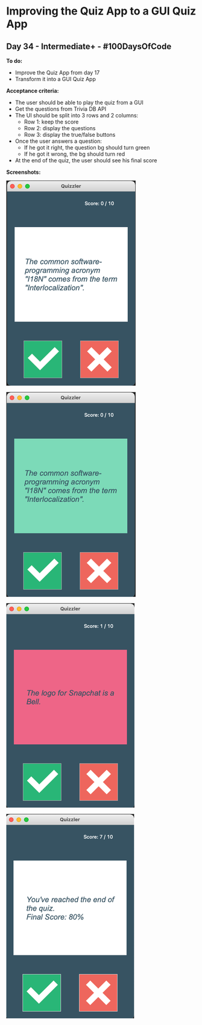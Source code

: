 # Improving the Quiz App to a GUI Quiz App
## Day 34 - Intermediate+ - \#100DaysOfCode

**To do:**
* Improve the Quiz App from day 17
* Transform it into a GUI Quiz App

**Acceptance criteria:**
* The user should be able to play the quiz from a GUI
* Get the questions from Trivia DB API
* The UI should be split into 3 rows and 2 columns:
    * Row 1: keep the score
    * Row 2: display the questions
    * Row 3: display the true/false buttons
* Once the user answers a question:
    * If he got it right, the question bg should turn green
    * If he got it wrong, the bg should turn red
* At the end of the quiz, the user should see his final score

**Screenshots:**

![Starting of the quiz](https://github.com/adrianurdar/100DaysOfCode-Bootcamp/blob/main/Day-034/screenshots/Screen%20Shot%202020-12-04%20at%209.18.17%20AM.png "Starting of the quiz")

![Correct answer](https://github.com/adrianurdar/100DaysOfCode-Bootcamp/blob/main/Day-034/screenshots/Screen%20Shot%202020-12-04%20at%209.18.25%20AM.png "Correct answer")

![Wrong answer](https://github.com/adrianurdar/100DaysOfCode-Bootcamp/blob/main/Day-034/screenshots/Screen%20Shot%202020-12-04%20at%209.18.33%20AM.png "Wrong answer")

![Final score](https://github.com/adrianurdar/100DaysOfCode-Bootcamp/blob/main/Day-034/screenshots/Screen%20Shot%202020-12-04%20at%209.19.19%20AM.png "Final score")
